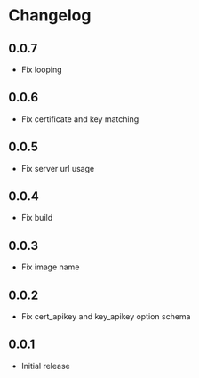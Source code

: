 # Changelog

## 0.0.7

- Fix looping

## 0.0.6

- Fix certificate and key matching

## 0.0.5

- Fix server url usage

## 0.0.4

- Fix build

## 0.0.3

- Fix image name

## 0.0.2

- Fix cert_apikey and key_apikey option schema

## 0.0.1

- Initial release
